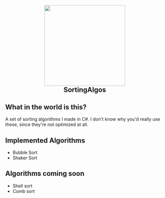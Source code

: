 <h2 align="center"><img src="https://upload.wikimedia.org/wikipedia/commons/thumb/4/4c/Shell_sorting_algorithm_color_bars.svg/2000px-Shell_sorting_algorithm_color_bars.svg.png" width="256px"><br><b>SortingAlgos</b></h2>

## What in the world is this?
A set of sorting algorithms I made in C#. I don't know why you'd really use these, since they're not optimized at all.

## Implemented Algorithms
- Bubble Sort
- Shaker Sort

## Algorithms coming soon
- Shell sort
- Comb sort
